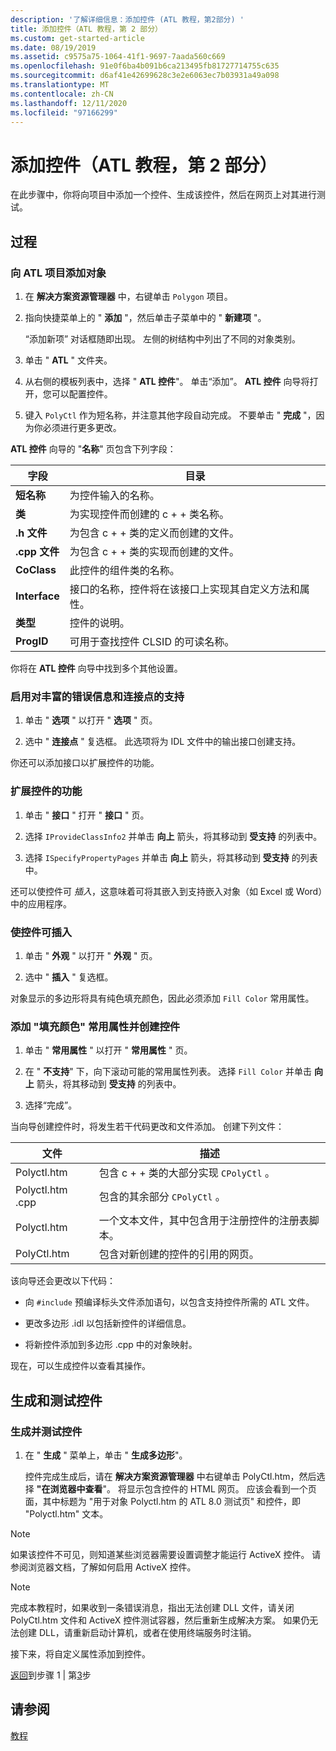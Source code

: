 ```yaml
---
description: '了解详细信息：添加控件 (ATL 教程，第2部分) '
title: 添加控件（ATL 教程，第 2 部分）
ms.custom: get-started-article
ms.date: 08/19/2019
ms.assetid: c9575a75-1064-41f1-9697-7aada560c669
ms.openlocfilehash: 91e0f6ba4b091b6ca213495fb81727714755c635
ms.sourcegitcommit: d6af41e42699628c3e2e6063ec7b03931a49a098
ms.translationtype: MT
ms.contentlocale: zh-CN
ms.lasthandoff: 12/11/2020
ms.locfileid: "97166299"
---
```

# <a name="adding-a-control-atl-tutorial-part-2"></a>添加控件（ATL 教程，第 2 部分）

在此步骤中，你将向项目中添加一个控件、生成该控件，然后在网页上对其进行测试。

## <a name="procedures"></a>过程

### <a name="to-add-an-object-to-an-atl-project"></a>向 ATL 项目添加对象

1. 在 **解决方案资源管理器** 中，右键单击 `Polygon` 项目。

1. 指向快捷菜单上的 " **添加** "，然后单击子菜单中的 " **新建项** "。

    “添加新项”  对话框随即出现。 左侧的树结构中列出了不同的对象类别。

1. 单击 " **ATL** " 文件夹。

1. 从右侧的模板列表中，选择 " **ATL 控件**"。 单击“添加”。 **ATL 控件** 向导将打开，您可以配置控件。

1. 键入 `PolyCtl` 作为短名称，并注意其他字段自动完成。 不要单击 " **完成** "，因为你必须进行更多更改。

**ATL 控件** 向导的 "**名称**" 页包含下列字段：

|字段|目录|
|-----------|--------------|
|**短名称**|为控件输入的名称。|
|**类**|为实现控件而创建的 c + + 类名称。|
|**.h 文件**|为包含 c + + 类的定义而创建的文件。|
|**.cpp 文件**|为包含 c + + 类的实现而创建的文件。|
|**CoClass**|此控件的组件类的名称。|
|**Interface**|接口的名称，控件将在该接口上实现其自定义方法和属性。|
|**类型**|控件的说明。|
|**ProgID**|可用于查找控件 CLSID 的可读名称。|

你将在 **ATL 控件** 向导中找到多个其他设置。

### <a name="to-enable-support-for-rich-error-information-and-connection-points"></a>启用对丰富的错误信息和连接点的支持

1. 单击 " **选项** " 以打开 " **选项** " 页。

1. 选中 " **连接点** " 复选框。 此选项将为 IDL 文件中的输出接口创建支持。

你还可以添加接口以扩展控件的功能。

### <a name="to-extend-the-controls-functionality"></a>扩展控件的功能

1. 单击 " **接口** " 打开 " **接口** " 页。

1. 选择 `IProvideClassInfo2` 并单击 **向上** 箭头，将其移动到 **受支持** 的列表中。

1. 选择 `ISpecifyPropertyPages` 并单击 **向上** 箭头，将其移动到 **受支持** 的列表中。

还可以使控件可 *插入*，这意味着可将其嵌入到支持嵌入对象（如 Excel 或 Word）中的应用程序。

### <a name="to-make-the-control-insertable"></a>使控件可插入

1. 单击 " **外观** " 以打开 " **外观** " 页。

1. 选中 " **插入** " 复选框。

对象显示的多边形将具有纯色填充颜色，因此必须添加 `Fill Color` 常用属性。

### <a name="to-add-a-fill-color-stock-property-and-create-the-control"></a>添加 "填充颜色" 常用属性并创建控件

1. 单击 " **常用属性** " 以打开 " **常用属性** " 页。

1. 在 " **不支持**" 下，向下滚动可能的常用属性列表。 选择 `Fill Color` 并单击 **向上** 箭头，将其移动到 **受支持** 的列表中。

1. 选择“完成”。

当向导创建控件时，将发生若干代码更改和文件添加。 创建下列文件：

|文件|描述|
|----------|-----------------|
|Polyctl.htm|包含 c + + 类的大部分实现 `CPolyCtl` 。|
|Polyctl.htm .cpp|包含的其余部分 `CPolyCtl` 。|
|Polyctl.htm|一个文本文件，其中包含用于注册控件的注册表脚本。|
|PolyCtl.htm|包含对新创建的控件的引用的网页。|

该向导还会更改以下代码：

- 向 `#include` 预编译标头文件添加语句，以包含支持控件所需的 ATL 文件。

- 更改多边形 .idl 以包括新控件的详细信息。

- 将新控件添加到多边形 .cpp 中的对象映射。

现在，可以生成控件以查看其操作。

## <a name="building-and-testing-the-control"></a>生成和测试控件

### <a name="to-build-and-test-the-control"></a>生成并测试控件

1. 在 " **生成** " 菜单上，单击 " **生成多边形**"。

    控件完成生成后，请在 **解决方案资源管理器** 中右键单击 PolyCtl.htm，然后选择 **"在浏览器中查看**"。 将显示包含控件的 HTML 网页。 应该会看到一个页面，其中标题为 "用于对象 Polyctl.htm 的 ATL 8.0 测试页" 和控件，即 "Polyctl.htm" 文本。

> [!NOTE]
> 如果该控件不可见，则知道某些浏览器需要设置调整才能运行 ActiveX 控件。 请参阅浏览器文档，了解如何启用 ActiveX 控件。

> [!NOTE]
> 完成本教程时，如果收到一条错误消息，指出无法创建 DLL 文件，请关闭 PolyCtl.htm 文件和 ActiveX 控件测试容器，然后重新生成解决方案。 如果仍无法创建 DLL，请重新启动计算机，或者在使用终端服务时注销。

接下来，将自定义属性添加到控件。

[返回](../atl/creating-the-project-atl-tutorial-part-1.md)到步骤 1 &#124; 第[3](../atl/adding-a-property-to-the-control-atl-tutorial-part-3.md)步

## <a name="see-also"></a>请参阅

[教程](../atl/active-template-library-atl-tutorial.md)

